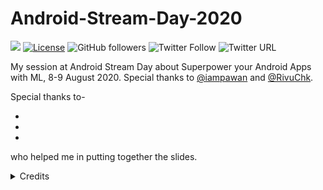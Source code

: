 # Android-Stream-Day-2020

[![](https://img.shields.io/badge/Rishit-Dagli-brightgreen.svg?colorB=00ff00)](https://www.rishit.tech)
[![License](https://img.shields.io/badge/License-Apache%202.0-blue.svg)](https://opensource.org/licenses/Apache-2.0)
![GitHub followers](https://img.shields.io/github/followers/Rishit-dagli?style=social)
![Twitter Follow](https://img.shields.io/twitter/follow/rishit_dagli?style=social)
![Twitter URL](https://img.shields.io/twitter/url?style=social&url=https%3A%2F%2Fgithub.com%2FRishit-dagli%2FAndroid-Stream-Day-2020)

My session at Android Stream Day about Superpower your Android Apps with ML, 8-9 August 2020. Special thanks to [@iampawan](https://github.com/iampawan) and 
[@RivuChk](https://github.com/RivuChk).

Special thanks to-

* 
* 
* 

who helped me in putting together the slides.

  <details>
  <summary>Credits</summary>
  Poster designed by 
  </details>

<!-- TODOs
Reviewers
Poster
Credits
-->
